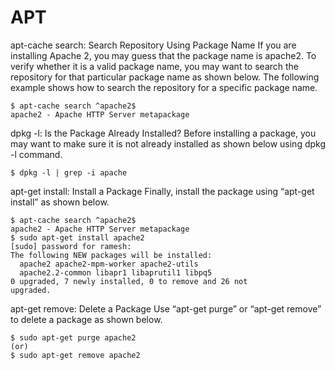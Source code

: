 # APT

apt-cache search: Search Repository Using Package Name If you are installing Apache 2, you may guess that the package name is apache2. To verify whether it is a valid package name, you may want to search the repository for that particular package name as shown below. The following example shows how to search the repository for a specific package name.

```text
$ apt-cache search ^apache2$
apache2 - Apache HTTP Server metapackage
```

dpkg -l: Is the Package Already Installed? Before installing a package, you may want to make sure it is not already installed as shown below using dpkg -l command.

```text
$ dpkg -l | grep -i apache
```

apt-get install: Install a Package Finally, install the package using “apt-get install” as shown below.

```text
$ apt-cache search ^apache2$
apache2 - Apache HTTP Server metapackage
$ sudo apt-get install apache2
[sudo] password for ramesh:
The following NEW packages will be installed:
  apache2 apache2-mpm-worker apache2-utils
  apache2.2-common libapr1 libaprutil1 libpq5
0 upgraded, 7 newly installed, 0 to remove and 26 not
upgraded.
```

apt-get remove: Delete a Package Use “apt-get purge” or “apt-get remove” to delete a package as shown below.

```text
$ sudo apt-get purge apache2
(or)
$ sudo apt-get remove apache2
```

